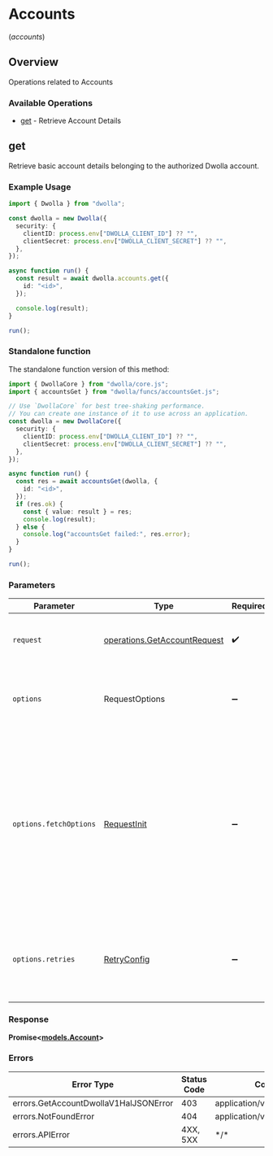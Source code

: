 # Accounts
(*accounts*)

## Overview

Operations related to Accounts

### Available Operations

* [get](#get) - Retrieve Account Details

## get

Retrieve basic account details belonging to the authorized Dwolla account.

### Example Usage

<!-- UsageSnippet language="typescript" operationID="getAccount" method="get" path="/accounts/{id}" -->
```typescript
import { Dwolla } from "dwolla";

const dwolla = new Dwolla({
  security: {
    clientID: process.env["DWOLLA_CLIENT_ID"] ?? "",
    clientSecret: process.env["DWOLLA_CLIENT_SECRET"] ?? "",
  },
});

async function run() {
  const result = await dwolla.accounts.get({
    id: "<id>",
  });

  console.log(result);
}

run();
```

### Standalone function

The standalone function version of this method:

```typescript
import { DwollaCore } from "dwolla/core.js";
import { accountsGet } from "dwolla/funcs/accountsGet.js";

// Use `DwollaCore` for best tree-shaking performance.
// You can create one instance of it to use across an application.
const dwolla = new DwollaCore({
  security: {
    clientID: process.env["DWOLLA_CLIENT_ID"] ?? "",
    clientSecret: process.env["DWOLLA_CLIENT_SECRET"] ?? "",
  },
});

async function run() {
  const res = await accountsGet(dwolla, {
    id: "<id>",
  });
  if (res.ok) {
    const { value: result } = res;
    console.log(result);
  } else {
    console.log("accountsGet failed:", res.error);
  }
}

run();
```

### Parameters

| Parameter                                                                                                                                                                      | Type                                                                                                                                                                           | Required                                                                                                                                                                       | Description                                                                                                                                                                    |
| ------------------------------------------------------------------------------------------------------------------------------------------------------------------------------ | ------------------------------------------------------------------------------------------------------------------------------------------------------------------------------ | ------------------------------------------------------------------------------------------------------------------------------------------------------------------------------ | ------------------------------------------------------------------------------------------------------------------------------------------------------------------------------ |
| `request`                                                                                                                                                                      | [operations.GetAccountRequest](../../models/operations/getaccountrequest.md)                                                                                                   | :heavy_check_mark:                                                                                                                                                             | The request object to use for the request.                                                                                                                                     |
| `options`                                                                                                                                                                      | RequestOptions                                                                                                                                                                 | :heavy_minus_sign:                                                                                                                                                             | Used to set various options for making HTTP requests.                                                                                                                          |
| `options.fetchOptions`                                                                                                                                                         | [RequestInit](https://developer.mozilla.org/en-US/docs/Web/API/Request/Request#options)                                                                                        | :heavy_minus_sign:                                                                                                                                                             | Options that are passed to the underlying HTTP request. This can be used to inject extra headers for examples. All `Request` options, except `method` and `body`, are allowed. |
| `options.retries`                                                                                                                                                              | [RetryConfig](../../lib/utils/retryconfig.md)                                                                                                                                  | :heavy_minus_sign:                                                                                                                                                             | Enables retrying HTTP requests under certain failure conditions.                                                                                                               |

### Response

**Promise\<[models.Account](../../models/account.md)\>**

### Errors

| Error Type                            | Status Code                           | Content Type                          |
| ------------------------------------- | ------------------------------------- | ------------------------------------- |
| errors.GetAccountDwollaV1HalJSONError | 403                                   | application/vnd.dwolla.v1.hal+json    |
| errors.NotFoundError                  | 404                                   | application/vnd.dwolla.v1.hal+json    |
| errors.APIError                       | 4XX, 5XX                              | \*/\*                                 |